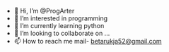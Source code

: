 - 👋 Hi, I’m @ProgArter
- 👀 I’m interested in programming
- 🌱 I’m currently learning python
- 💞️ I’m looking to collaborate on ...
- 📫 How to reach me mail- betarukja52@gmail.com

<!---
ProgArter/ProgArter is a ✨ special ✨ repository because its `README.md` (this file) appears on your GitHub profile.
You can click the Preview link to take a look at your changes.
--->
